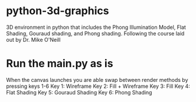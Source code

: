 # python-3d-graphics
 3D environment in python that includes the Phong Illumination Model, Flat Shading, Gouraud shading, and Phong shading. Following the course laid out by Dr. Mike O'Neill

# Run the main.py as is #
When the canvas launches you are able swap between render methods by pressing keys 1-6
Key 1: Wireframe
Key 2: Fill + Wireframe
Key 3: Fill
Key 4: Flat Shading
Key 5: Gouraud Shading
Key 6: Phong Shading

